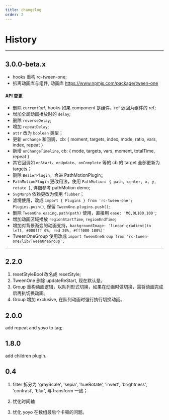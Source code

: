 ```yaml
---
title: changelog
order: 2
---
```


# History

---

## 3.0.0-beta.x

- hooks 重构 rc-tween-one;
- 拆离动画库与组件, 动画库 https://www.npmjs.com/package/tween-one

#### API 变更

- 删除 `currentRef`, hooks 如果 component 是组件，ref 返回为组件的 ref;
- 增加全局动画播放时的 `delay`;
- 删除 `reverseDelay`;
- 增加 `repeatDelay`;
- `attr` 改为 `boolean` 类型；
- 更新 `onChange` 和回调，cb: { moment, targets, index, mode, ratio, vars, index, repeat }
- 新增 `onChangeTimeline`, cb: { mode, targets, vars, moment, totalTime, repeat }
- 其它回调如 `onStart`、`onUpdate`、`onComplete` 等的 cb 的 target 全部更新为 targets；
- 删除 `BezierPlugin`，合进 PathMotionPlugin;;
- `PathMotionPlugin` 更改用法，使用 `PathMotion: { path, center, x, y, rotate }`, 详细参考 pathMotion demo;
- `SvgMorph` 依赖更改为使用 `flubber`；
- 滤境使用，改成 `import { Plugins } from 'rc-tween-one'; Plugins.push()`, 保留 `TweenOne.plugins.push()`;
- 删除 `TweenOne.easing.path(path)` 使用，直接用 `ease: 'M0,0L100,100'`;
- 增加动画区域播放 `regionStartTime`, `regionEndTime`;
- 增加对背景渐变的动画支持，`backgroundImage: 'linear-gradient(to left, #000fff 0%, red 20%, #fff000 100%)'`
- TweenOneGroup 使用改成 `import TweenOneGroup from 'rc-tween-one/lib/TweenOneGroup';`
---

## 2.2.0

1. resetStyleBool 改名成 resetStyle;
2. TweenOne 删除 updateReStart, 现在默认是。
3. Group 重构动画逻辑，以队列形式切换，如果在动画时做切换，需将动画完成后再执切换动画。
4. Group 增加 exclusive, 在队列动画时强行执行切换动画。

## 2.0.0

add repeat and yoyo to tag;

## 1.8.0

add children plugin.

## 0.4

1. filter 拆分为 'grayScale', 'sepia', 'hueRotate', 'invert', 'brightness', 'contrast', 'blur', 与 transform 一致；

2. 忧化时间轴

3. 忧化 yoyo 在数组最后个卡顿的问题。
